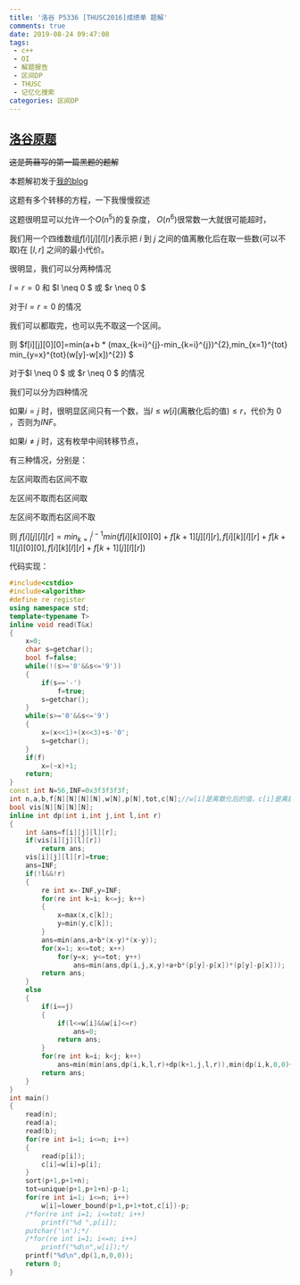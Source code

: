 ```yaml
---
title: '洛谷 P5336 [THUSC2016]成绩单 题解'
comments: true
date: 2019-08-24 09:47:08
tags: 
 - c++
 - OI
 - 解题报告
 - 区间DP
 - THUSC
 - 记忆化搜索
categories: 区间DP
---
```

## [洛谷原题](https://www.luogu.org/problem/P5336)

~~这是蒟蒻写的第一篇黑题的题解~~

本题解初发于[我的blog](https://wangjunrui666.github.io)

这题有多个转移的方程，一下我慢慢叙述

这题很明显可以允许一个$O(n^5)$的复杂度，
$O(n^6)$很常数一大就很可能超时，

我们用一个四维数组$f[i][j][l][r]$表示把 $i$ 到 $j$ 之间的值离散化后在取一些数(可以不取)在 $[l,r]$ 之间的最小代价。

很明显，我们可以分两种情况

$l=r=0$  和  $l \neq 0 $ 或 $r \neq 0 $

对于$l=r=0$ 的情况

我们可以都取完，也可以先不取这一个区间。

则 $f[i][j][0][0]=min(a+b * (max_{k=i}^{j}-min_{k=i}^{j})^{2},min_{x=1}^{tot} min_{y=x}^{tot}(w[y]-w[x])^{2})  $

对于$l \neq 0 $ 或 $r \neq 0 $ 的情况

我们可以分为四种情况

如果$i=j$ 时，很明显区间只有一个数，当$l\leq w[i]$(离散化后的值)$\leq r$，代价为 $0$ ，否则为$INF$。

如果$i \neq j$ 时，这有枚举中间转移节点，

有三种情况，分别是：

左区间取而右区间不取

左区间不取而右区间取

左区间不取而右区间不取

则 $f[i][j][l][r]=min_{k=i}^{j-1}min(f[i][k][0][0]+f[k+1][j][l][r],f[i][k][l][r]+f[k+1][j][0][0],f[i][k][l][r]+f[k+1][j][l][r])$ 


代码实现：
```cpp
#include<cstdio>
#include<algorithm>
#define re register
using namespace std;
template<typename T>
inline void read(T&x)
{
	x=0;
	char s=getchar();
	bool f=false;
	while(!(s>='0'&&s<='9'))
	{
		if(s=='-')
			f=true;
		s=getchar();
	}
	while(s>='0'&&s<='9')
	{
		x=(x<<1)+(x<<3)+s-'0';
		s=getchar();
	}
	if(f)
		x=(~x)+1;
	return;
}
const int N=56,INF=0x3f3f3f3f;
int n,a,b,f[N][N][N][N],w[N],p[N],tot,c[N];//w[i]是离散化后的值，c[i]是离散化前的值，p[i]是去重后的值 
bool vis[N][N][N][N];
inline int dp(int i,int j,int l,int r)
{
	int &ans=f[i][j][l][r];
	if(vis[i][j][l][r])
		return ans;
	vis[i][j][l][r]=true;
	ans=INF;
	if(!l&&!r)
	{
		re int x=-INF,y=INF;
		for(re int k=i; k<=j; k++)
		{
			x=max(x,c[k]);
			y=min(y,c[k]);
		}
		ans=min(ans,a+b*(x-y)*(x-y));
		for(x=1; x<=tot; x++)
			for(y=x; y<=tot; y++)
				ans=min(ans,dp(i,j,x,y)+a+b*(p[y]-p[x])*(p[y]-p[x]));
		return ans;
	}
	else
	{
		if(i==j)
		{
			if(l<=w[i]&&w[i]<=r)
				ans=0;
			return ans;
		}
		for(re int k=i; k<j; k++)
			ans=min(min(ans,dp(i,k,l,r)+dp(k+1,j,l,r)),min(dp(i,k,0,0)+dp(k+1,j,l,r),dp(i,k,l,r)+dp(k+1,j,0,0)));
		return ans;
	}
}
int main()
{
	read(n);
	read(a);
	read(b);
	for(re int i=1; i<=n; i++)
	{
		read(p[i]);
		c[i]=w[i]=p[i];
	}
	sort(p+1,p+1+n);
	tot=unique(p+1,p+1+n)-p-1;
	for(re int i=1; i<=n; i++)
		w[i]=lower_bound(p+1,p+1+tot,c[i])-p;
	/*for(re int i=1; i<=tot; i++)
		printf("%d ",p[i]);
	putchar('\n');*/
	/*for(re int i=1; i<=n; i++)
		printf("%d\n",w[i]);*/
	printf("%d\n",dp(1,n,0,0));
	return 0;
}

```

